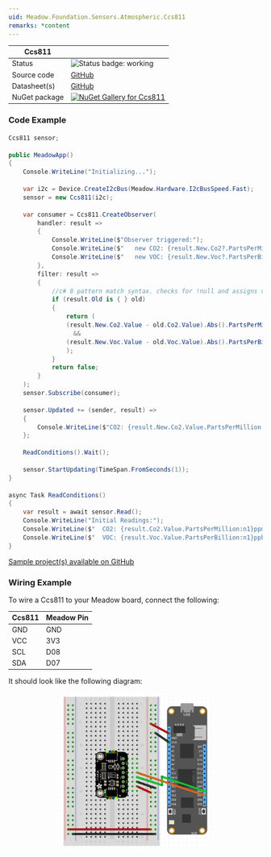 ```yaml
---
uid: Meadow.Foundation.Sensors.Atmospheric.Ccs811
remarks: *content
---
```


| Ccs811 | |
|--------|--------|
| Status | <img src="https://img.shields.io/badge/Working-brightgreen" style="width: auto; height: -webkit-fill-available;" alt="Status badge: working" /> |
| Source code | [GitHub](https://github.com/WildernessLabs/Meadow.Foundation/tree/main/Source/Meadow.Foundation.Peripherals/Sensors.Atmospheric.Ccs811) |
| Datasheet(s) | [GitHub](https://github.com/WildernessLabs/Meadow.Foundation/tree/main/Source/Meadow.Foundation.Peripherals/Sensors.Atmospheric.Ccs811/Datasheet) |
| NuGet package | <a href="https://www.nuget.org/packages/Meadow.Foundation.Sensors.Atmospheric.Ccs811/" target="_blank"><img src="https://img.shields.io/nuget/v/Meadow.Foundation.Sensors.Atmospheric.Ccs811.svg?label=Meadow.Foundation.Sensors.Atmospheric.Ccs811" alt="NuGet Gallery for Ccs811" /></a> |

### Code Example

```csharp
Ccs811 sensor;

public MeadowApp()
{
    Console.WriteLine("Initializing...");

    var i2c = Device.CreateI2cBus(Meadow.Hardware.I2cBusSpeed.Fast);
    sensor = new Ccs811(i2c);

    var consumer = Ccs811.CreateObserver(
        handler: result => 
        {
            Console.WriteLine($"Observer triggered:");
            Console.WriteLine($"   new CO2: {result.New.Co2?.PartsPerMillion:N1}ppm, old: {result.Old?.Co2?.PartsPerMillion:N1}ppm.");
            Console.WriteLine($"   new VOC: {result.New.Voc?.PartsPerBillion:N1}ppb, old: {result.Old?.Voc?.PartsPerBillion:N1}ppb.");
        },
        filter: result => 
        {
            //c# 8 pattern match syntax. checks for !null and assigns var.
            if (result.Old is { } old) 
            { 
                return (
                (result.New.Co2.Value - old.Co2.Value).Abs().PartsPerMillion > 1000 // 1000ppm
                  &&
                (result.New.Voc.Value - old.Voc.Value).Abs().PartsPerBillion > 100 // 100ppb
                );
            }
            return false;
        }                
    );
    sensor.Subscribe(consumer);

    sensor.Updated += (sender, result) => 
    {
        Console.WriteLine($"CO2: {result.New.Co2.Value.PartsPerMillion:n1}ppm, VOC: {result.New.Voc.Value.PartsPerBillion:n1}ppb");
    };

    ReadConditions().Wait();

    sensor.StartUpdating(TimeSpan.FromSeconds(1));
}

async Task ReadConditions()
{
    var result = await sensor.Read();
    Console.WriteLine("Initial Readings:");
    Console.WriteLine($"  CO2: {result.Co2.Value.PartsPerMillion:n1}ppm");
    Console.WriteLine($"  VOC: {result.Voc.Value.PartsPerBillion:n1}ppb");
}

```

[Sample project(s) available on GitHub](https://github.com/WildernessLabs/Meadow.Foundation/tree/main/Source/Meadow.Foundation.Peripherals/Sensors.Atmospheric.Ccs811/Samples/Ccs811_Sample)

### Wiring Example

To wire a Ccs811 to your Meadow board, connect the following:

| Ccs811     | Meadow Pin |
|-----------|------------|
| GND       | GND        |
| VCC       | 3V3        |
| SCL       | D08        |
| SDA       | D07        |

It should look like the following diagram:

<img src="../../API_Assets/Meadow.Foundation.Sensors.Atmospheric.Ccs811/Ccs811_Fritzing.png" 
    style="width: 60%; display: block; margin-left: auto; margin-right: auto;" />

